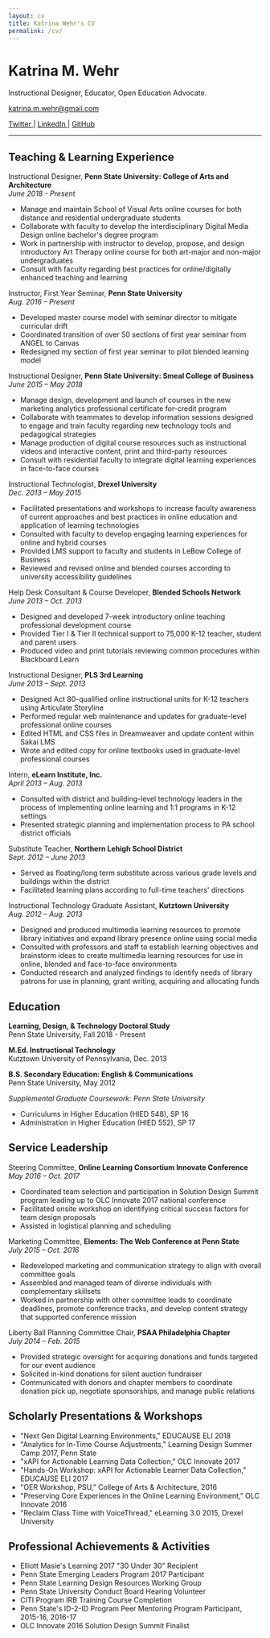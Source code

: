 ```yaml
---
layout: cv
title: Katrina Wehr's CV
permalink: /cv/
---
```


# Katrina M. Wehr
Instructional Designer, Educator, Open Education Advocate.

<div id="webaddress">
  <p><a href="mailto:katrina.m.wehr@gmail.com">katrina.m.wehr@gmail.com</a></p>
<p><a href="https://twitter.com/{{ site.twitter_username }}">
  <i class="fa fa-twitter"></i> Twitter
  </a> |
<a href="https://linkedin.com/in/{{ site.linkedin_username }}">
  <i class="fa fa-linkedin"></i> LinkedIn
  </a> |
<a href="https://github.com/{{ site.github_username }}">
 <i class="fa fa-github"></i> GitHub
  </a>
</p>
</div>  

***  

## Teaching &amp; Learning Experience

Instructional Designer, __Penn State University: College of Arts and Architecture__  
_June 2018 - Present_

- Manage and maintain School of Visual Arts online courses for both distance and residential undergraduate students
- Collaborate with faculty to develop the interdisciplinary Digital Media Design online bachelor's degree program
- Work in partnership with instructor to develop, propose, and design introductory Art Therapy online course for both art-major and non-major undergraduates
- Consult with faculty regarding best practices for online/digitally enhanced teaching and learning

Instructor, First Year Seminar, __Penn State University__   
_Aug. 2016 – Present_

- Developed master course model with seminar director to mitigate curricular drift
- Coordinated transition of over 50 sections of first year seminar from ANGEL to Canvas
- Redesigned my section of first year seminar to pilot blended learning model

Instructional Designer, __Penn State University: Smeal College of Business__  
_June 2015 – May 2018_ 

- Manage design, development and launch of courses in the new marketing analytics professional certificate for-credit program
- Collaborate with teammates to develop information sessions designed to engage and train faculty regarding new technology tools and pedagogical strategies
- Manage production of digital course resources such as instructional videos and interactive content, print and third-party resources
- Consult with residential faculty to integrate digital learning experiences in face-to-face courses

Instructional Technologist, __Drexel University__         
_Dec. 2013 – May 2015_

- Facilitated presentations and workshops to increase faculty awareness of current approaches and best practices in online education and application of learning technologies
- Consulted with faculty to develop engaging learning experiences for online and hybrid courses
- Provided LMS support to faculty and students in LeBow College of Business
- Reviewed and revised online and blended courses according to university accessibility guidelines

Help Desk Consultant &amp; Course Developer, __Blended Schools Network__         
_June 2013 – Oct. 2013_

- Designed and developed 7-week introductory online teaching professional development course
- Provided Tier I &amp; Tier II technical support to 75,000 K-12 teacher, student and parent users
- Produced video and print tutorials reviewing common procedures within Blackboard Learn

Instructional Designer, __PLS 3rd Learning__         
_June 2013 – Sept. 2013_

- Designed Act 80-qualified online instructional units for K-12 teachers using Articulate Storyline
- Performed regular web maintenance and updates for graduate-level professional online courses
- Edited HTML and CSS files in Dreamweaver and update content within Sakai LMS
- Wrote and edited copy for online textbooks used in graduate-level professional courses

Intern, __eLearn Institute, Inc.__        
_April 2013 – Aug. 2013_

- Consulted with district and building-level technology leaders in the process of implementing online learning and 1:1 programs in K-12 settings
- Presented strategic planning and implementation process to PA school district officials

Substitute Teacher, __Northern Lehigh School District__        
_Sept. 2012 – June 2013_

- Served as floating/long term substitute across various grade levels and buildings within the district
- Facilitated learning plans according to full-time teachers&#39; directions

Instructional Technology Graduate Assistant, __Kutztown University__         
_Aug. 2012 – Aug. 2013_

- Designed and produced multimedia learning resources to promote library initiatives and expand library presence online using social media
- Consulted with professors and staff to establish learning objectives and brainstorm ideas to create multimedia learning resources for use in online, blended and face-to-face environments
- Conducted research and analyzed findings to identify needs of library patrons for use in planning, grant writing, acquiring and allocating funds

## Education

__Learning, Design, & Technology Doctoral Study__  
Penn State University, Fall 2018 - Present

__M.Ed. Instructional Technology__  
Kutztown University of Pennsylvania, Dec. 2013

__B.S. Secondary Education: English &amp; Communications__  
Penn State University, May 2012

_Supplemental Graduate Coursework: Penn State University_
- Curriculums in Higher Education (HIED 548), SP 16
- Administration in Higher Education (HIED 552), SP 17

## Service Leadership

Steering Committee, __Online Learning Consortium Innovate Conference__         
_May 2016 – Oct. 2017_

- Coordinated team selection and participation in Solution Design Summit program leading up to OLC Innovate 2017 national conference
- Facilitated onsite workshop on identifying critical success factors for team design proposals
- Assisted in logistical planning and scheduling

Marketing Committee, __Elements: The Web Conference at Penn State__        
_July 2015 – Oct. 2016_

- Redeveloped marketing and communication strategy to align with overall committee goals
- Assembled and managed team of diverse individuals with complementary skillsets
- Worked in partnership with other committee leads to coordinate deadlines, promote conference tracks, and develop content strategy that supported conference mission

Liberty Ball Planning Committee Chair, __PSAA Philadelphia Chapter__         
_July 2014 – Feb. 2015_

- Provided strategic oversight for acquiring donations and funds targeted for our event audience
- Solicited in-kind donations for silent auction fundraiser
- Communicated with donors and chapter members to coordinate donation pick up, negotiate sponsorships, and manage public relations

## Scholarly Presentations &amp; Workshops 

- &quot;Next Gen Digital Learning Environments,&quot; EDUCAUSE ELI 2018
- &quot;Analytics for In-Time Course Adjustments,&quot; Learning Design Summer Camp 2017, Penn State
- &quot;xAPI for Actionable Learning Data Collection,&quot; OLC Innovate 2017
- &quot;Hands-On Workshop: xAPI for Actionable Learner Data Collection,&quot; EDUCAUSE ELI 2017
- &quot;OER Workshop, PSU,&quot; College of Arts &amp; Architecture, 2016
- &quot;Preserving Core Experiences in the Online Learning Environment,&quot; OLC Innovate 2016
- &quot;Reclaim Class Time with VoiceThread,&quot; eLearning 3.0 2015, Drexel University

## Professional Achievements &amp; Activities

- Elliott Masie&#39;s Learning 2017 &quot;30 Under 30&quot; Recipient
- Penn State Emerging Leaders Program 2017 Participant
- Penn State Learning Design Resources Working Group
- Penn State University Conduct Board Hearing Volunteer
- CITI Program IRB Training Course Completion
- Penn State&#39;s ID-2-ID Program Peer Mentoring Program Participant, 2015-16, 2016-17
- OLC Innovate 2016 Solution Design Summit Finalist
